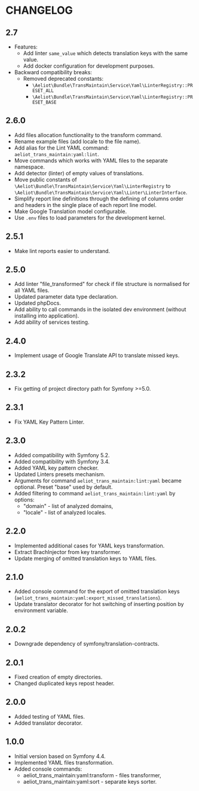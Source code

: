CHANGELOG
=========

2.7
-----
* Features:
  * Add linter `same_value` which detects translation keys with the same value.
  * Add docker configuration for development purposes.
* Backward compatibility breaks:
  * Removed deprecated constants:
    * `\Aeliot\Bundle\TransMaintain\Service\Yaml\LinterRegistry::PRESET_ALL`
    * `\Aeliot\Bundle\TransMaintain\Service\Yaml\LinterRegistry::PRESET_BASE`

2.6.0
-----
* Add files allocation functionality to the transform command.
* Rename example files (add locale to the file name).
* Add alias for the Lint YAML command: `aeliot_trans_maintain:yaml:lint`.
* Move commands which works with YAML files to the separate namespace.
* Add detector (linter) of empty values of translations.
* Move public constants of `\Aeliot\Bundle\TransMaintain\Service\Yaml\LinterRegistry` to `\Aeliot\Bundle\TransMaintain\Service\Yaml\Linter\LinterInterface`.
* Simplify report line definitions through the defining of columns order and headers in the single place of each report line model.
* Make Google Translation model configurable.
* Use `.env` files to load parameters for the development kernel.

2.5.1
-----
* Make lint reports easier to understand.

2.5.0
-----
* Add linter "file_transformed" for check if file structure is normalised for all YAML files.
* Updated parameter data type declaration.
* Updated phpDocs.
* Add ability to call commands in the isolated dev environment (without installing into application).
* Add ability of services testing.

2.4.0
-----
* Implement usage of Google Translate API to translate missed keys.

2.3.2
-----
* Fix getting of project directory path for Symfony >=5.0.

2.3.1
-----
* Fix YAML Key Pattern Linter.

2.3.0
-----
* Added compatibility with Symfony 5.2.
* Added compatibility with Symfony 3.4.
* Added YAML key pattern checker.
* Updated Linters presets mechanism.
* Arguments for command `aeliot_trans_maintain:lint:yaml` became optional. Preset "base" used by default.
* Added filtering to command `aeliot_trans_maintain:lint:yaml` by options:
  * "domain" - list of analyzed domains,
  * "locale" - list of analyzed locales.

2.2.0
-----

* Implemented additional cases for YAML keys transformation.
* Extract BrachInjector from key transformer.
* Update merging of omitted translation keys to YAML files.

2.1.0
-----

* Added console command for the export of omitted translation keys (`aeliot_trans_maintain:yaml:export_missed_translations`).
* Update translator decorator for hot switching of inserting position by environment variable.

2.0.2
-----

* Downgrade dependency of symfony/translation-contracts.

2.0.1
-----

* Fixed creation of empty directories.
* Changed duplicated keys repost header.

2.0.0
-----

* Added testing of YAML files.
* Added translator decorator.

1.0.0
-----

* Initial version based on Symfony 4.4.
* Implemented YAML files transformation.
* Added console commands:
    * aeliot_trans_maintain:yaml:transform - files transformer,
    * aeliot_trans_maintain:yaml:sort - separate keys sorter.

